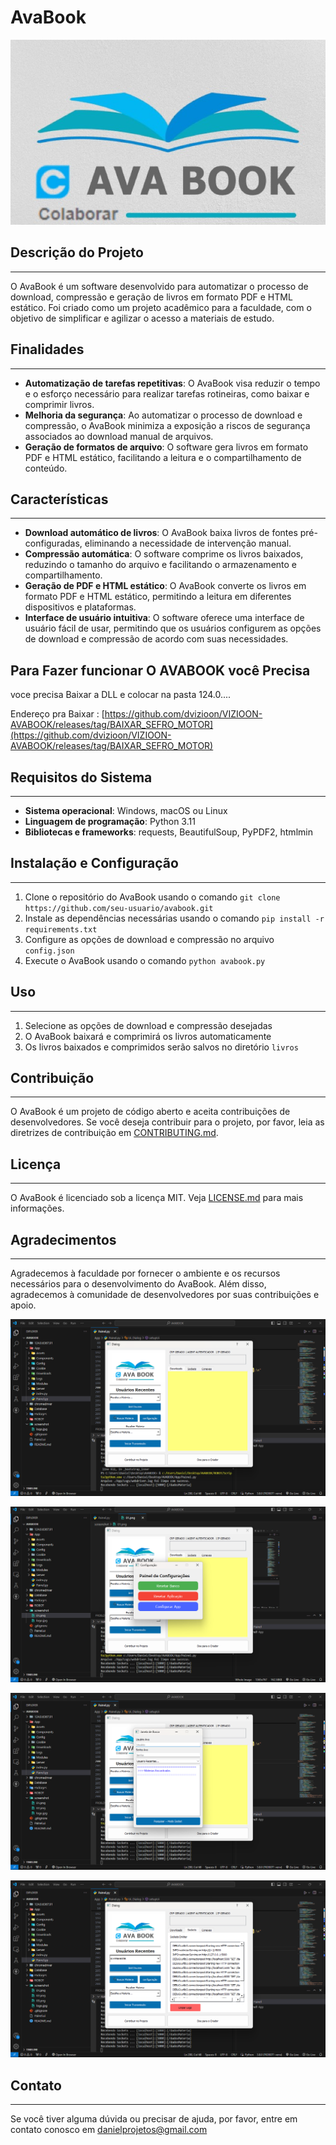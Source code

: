 # AvaBook


<p align="center">
    <img src='./screenshot/logo.jpg' />
</p>

## Descrição do Projeto
------------------------

O AvaBook é um software desenvolvido para automatizar o processo de download, compressão e geração de livros em formato PDF e HTML estático. Foi criado como um projeto acadêmico para a faculdade, com o objetivo de simplificar e agilizar o acesso a materiais de estudo.

## Finalidades
--------------

*   **Automatização de tarefas repetitivas**: O AvaBook visa reduzir o tempo e o esforço necessário para realizar tarefas rotineiras, como baixar e comprimir livros.
*   **Melhoria da segurança**: Ao automatizar o processo de download e compressão, o AvaBook minimiza a exposição a riscos de segurança associados ao download manual de arquivos.
*   **Geração de formatos de arquivo**: O software gera livros em formato PDF e HTML estático, facilitando a leitura e o compartilhamento de conteúdo.

## Características
-------------------

*   **Download automático de livros**: O AvaBook baixa livros de fontes pré-configuradas, eliminando a necessidade de intervenção manual.
*   **Compressão automática**: O software comprime os livros baixados, reduzindo o tamanho do arquivo e facilitando o armazenamento e compartilhamento.
*   **Geração de PDF e HTML estático**: O AvaBook converte os livros em formato PDF e HTML estático, permitindo a leitura em diferentes dispositivos e plataformas.
*   **Interface de usuário intuitiva**: O software oferece uma interface de usuário fácil de usar, permitindo que os usuários configurem as opções de download e compressão de acordo com suas necessidades.


## Para Fazer funcionar O AVABOOK você Precisa
voce precisa  Baixar a DLL e colocar na pasta 124.0....

Endereço pra Baixar : [https://github.com/dvizioon/VIZIOON-AVABOOK/releases/tag/BAIXAR_SEFRO_MOTOR](https://github.com/dvizioon/VIZIOON-AVABOOK/releases/tag/BAIXAR_SEFRO_MOTOR)


## Requisitos do Sistema
-------------------------

*   **Sistema operacional**: Windows, macOS ou Linux
*   **Linguagem de programação**: Python 3.11
*   **Bibliotecas e frameworks**: requests, BeautifulSoup, PyPDF2, htmlmin

## Instalação e Configuração
---------------------------

1.  Clone o repositório do AvaBook usando o comando `git clone https://github.com/seu-usuario/avabook.git`
2.  Instale as dependências necessárias usando o comando `pip install -r requirements.txt`
3.  Configure as opções de download e compressão no arquivo `config.json`
4.  Execute o AvaBook usando o comando `python avabook.py`

## Uso
-----

1.  Selecione as opções de download e compressão desejadas
2.  O AvaBook baixará e comprimirá os livros automaticamente
3.  Os livros baixados e comprimidos serão salvos no diretório `livros`

## Contribuição
--------------

O AvaBook é um projeto de código aberto e aceita contribuições de desenvolvedores. Se você deseja contribuir para o projeto, por favor, leia as diretrizes de contribuição em [CONTRIBUTING.md](CONTRIBUTING.md).

## Licença
---------

O AvaBook é licenciado sob a licença MIT. Veja [LICENSE.md](LICENSE.md) para mais informações.

## Agradecimentos
----------------

Agradecemos à faculdade por fornecer o ambiente e os recursos necessários para o desenvolvimento do AvaBook. Além disso, agradecemos à comunidade de desenvolvedores por suas contribuições e apoio.


<p align="center">
    <img src='./screenshot/01.png' />
</p>

<p align="center">
    <img src='./screenshot/02.png' />
</p>

<p align="center">
    <img src='./screenshot/03.png' />
</p>

<p align="center">
    <img src='./screenshot/04.png' />
</p>


## Contato
------------

Se você tiver alguma dúvida ou precisar de ajuda, por favor, entre em contato conosco em [danielprojetos@gmail.com](mailto:contato)
